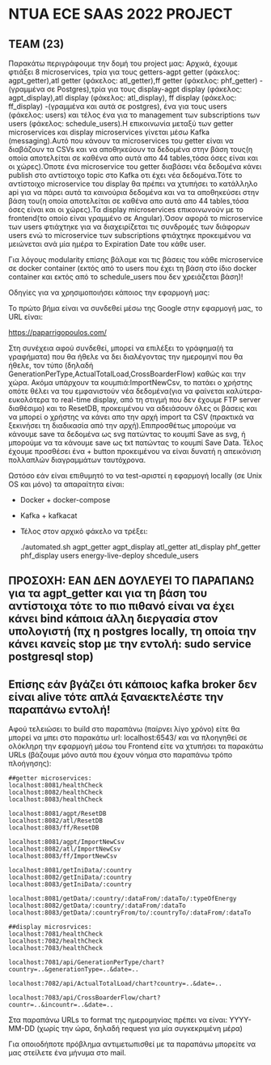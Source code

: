  # NTUA ECE SAAS 2022 PROJECT
  
## TEAM (23)
  
Παρακάτω περιγράφουμε την δομή του project μας:
Αρχικά, έχουμε φτιάξει 8 microservices, τρία για τους getters-agpt getter (φάκελος: agpt_getter),atl getter (φάκελος: atl_getter),ff getter (φάκελος: phf_getter) -(γραμμένα σε Postgres),τρία για τους display-agpt display (φάκελος: agpt_display),atl display (φάκελος: atl_display), ff display (φάκελος: ff_display) -(γραμμένα και αυτά σε postgres), ένα για τους users (φάκελος: users) και τέλος ένα για το management των subscriptions των users (φάκελος: schedule_users).Η επικοινωνία μεταξύ των getter microservices και display microservices γίνεται μέσω Kafka (messaging).Αυτό που κάνουν τα microservices του getter είναι να διαβάζουν τα CSVs και να αποθηκεύουν τα δεδομένα στην βάση τους(η οποία αποτελείται σε καθένα απο αυτά απο 44 tables,τόσα όσες είναι και οι χώρες).Όποτε ένα microservice του getter διαβάσει νέα δεδομένα κάνει publish στο αντίστοιχο topic στο Kafka οτι έχει νέα δεδομένα.Τότε το αντίστοιχο microservice του display θα πρέπει να χτυπήσει το κατάλληλο api για να πάρει αυτά τα καινούρια δεδομένα και να τα αποθηκεύσει στην βάση του(η οποία αποτελείται σε καθένα απο αυτά απο 44 tables,τόσα όσες είναι και οι χώρες).Τα display microservices επικοινωνούν με το frontend(το οποίο είναι γραμμένο σε Αngular).Όσον αφορά το microservice των users φτιάχτηκε για να διαχειρίζεται τις συνδρομές των διάφορων users ενώ το microservice των subscriptions φτιάχτηκε προκειμένου να μειώνεται ανά μία ημέρα το Expiration Date του κάθε user.

Για λόγους modularity επίσης βάλαμε και τις βάσεις του κάθε microservice σε docker container (εκτός από το users που έχει τη βάση στο ίδιο docker container και εκτός από το schedule_users που δεν χρειάζεται βάση)! 

Οδηγίες για να χρησιμοποιήσει κάποιος την εφαρμογή μας:

Το πρώτο βήμα είναι να συνδεθεί μέσω της Google στην εφαρμογή μας, το URL είναι:

https://paparrigopoulos.com/

Στη συνέχεια αφού συνδεθεί, μπορεί να επιλέξει το γράφημα(ή τα γραφήματα) που θα ήθελε να δει διαλέγοντας την ημερομηνί που θα ήθελε, τον τύπο (δηλαδή GenerationPerType,ActualTotalLoad,CrossBoarderFlow) καθώς και την χώρα. Ακόμα υπάρχουν τα κουμπιά:ImportNewCsv, το πατάει ο χρήστης οπότε θέλει να του εμφανιστούν νέα δεδομένα(για να φαίνεται καλύτερα-ευκολότερα το real-time display, από τη στιγμή που δεν έχουμε FTP server διαθέσιμο) και το ResetDΒ, προκειμένου να αδειάσουν όλες οι βάσεις και να μπορεί ο χρήστης να κάνει απο την αρχή import τα CSV (πρακτικά να ξεκινήσει τη διαδικασία από την αρχή).Επιπροσθέτως μπορούμε να κάνουμε save τα δεδομένα ως svg πατώντας το κουμπί Save as svg, ή μπορούμε να τα κάνουμε save ως txt πατώντας το κουμπί Save Data. Τέλος έχουμε προσθέσει ένα + button προκειμένου να είναι δυνατή η απεικόνιση πολλαπλών διαγραμμάτων ταυτόχρονα.
  

Ωστόσο εάν είναι επιθυμητό το να test-αριστεί η εφαρμογή locally (σε Unix OS και μόνο) τα απαραίτητα είναι:

- Docker + docker-compose
- Kafka + kafkacat 

- Τέλος στον αρχικό φάκελο να τρέξει:

    ./automated.sh agpt_getter agpt_display atl_getter atl_display phf_getter phf_display users energy-live-deploy shcedule_users
## ΠΡΟΣΟΧΗ: ΕΑΝ ΔΕΝ ΔΟΥΛΕΥΕΙ ΤΟ ΠΑΡΑΠΑΝΩ για τα agpt_getter και για τη βάση του αντίστοιχα τότε το πιο πιθανό είναι να έχει κάνει bind κάποια άλλη διεργασία στον υπολογιστή (πχ η postgres locally, τη οποία την κάνει κανείς stop με την εντολή: sudo service postgresql stop)
## Επίσης εάν βγάζει ότι κάποιος kafka broker δεν είναι alive τότε απλά ξαναεκτελέστε την παραπάνω εντολή!

Αφού τελειώσει το build στο παραπάνω (παίρνει λίγο χρόνο) είτε θα μπορεί να μπει στο παρακάτω url:
    localhost:6543/
και να πλοηγηθεί σε ολόκληρη την εφαρμογή μέσω του Frontend είτε να χτυπήσει τα παρακάτω URLs (βάζουμε μόνο αυτά που έχουν νόημα στο παραπάνω τρόπο πλοήγησης):

    ##getter microservices:
    localhost:8081/healthCheck
    localhost:8082/healthCheck
    localhost:8083/healthCheck

    localhost:8081/agpt/ResetDB
    localhost:8082/atl/ResetDB
    localhost:8083/ff/ResetDB

    localhost:8081/agpt/ImportNewCsv
    localhost:8082/atl/ImportNewCsv
    localhost:8083/ff/ImportNewCsv    

    localhost:8081/getIniData/:country
    localhost:8082/getIniData/:country
    localhost:8083/getIniData/:country

    localhost:8081/getData/:country/:dataFrom/:dataTo/:typeOfEnergy    
    localhost:8082/getData/:country/:dataFrom/:dataTo
    localhost:8083/getData/:countryFrom/to/:countryTo/:dataFrom/:dataTo

    ##display microsrvices:  
    localhost:7081/healthCheck
    localhost:7082/healthCheck
    localhost:7083/healthCheck

    localhost:7081/api/GenerationPerType/chart?country=..&generationType=..&date=..

    localhost:7082/api/ActualTotalLoad/chart?country=..&date=..

    localhost:7083/api/CrossBoarderFlow/chart?countr=..&incountr=..&date=..


Στα παραπάνω URLs το format της ημερομηνίας πρέπει να είναι: YYYY-MM-DD (χωρίς την ώρα, δηλαδή request για μία συγκεκριμένη μέρα)


Για οποιοδήποτε πρόβλημα αντιμετωπισθεί με τα παραπάνω μπορείτε να μας στείλετε ένα μήνυμα στο mail.
